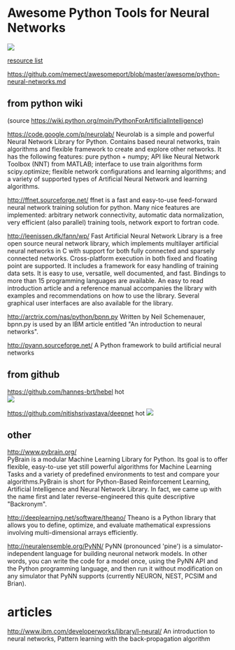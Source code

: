 # Awesome Python Tools for Neural Networks
[![](http://python.memect.com/wp-content/uploads/2014/08/q2LSKrtPzI4BPkIk2nwbIpN0XJovLKxboJvdjgcRfRCQ8SUY7EcejnhWbsVNHciX_46ced78af20bde21ceaa45683ab4dae536866e2062d93db867af4a9db7d16d6b.jpeg)](http://python.memect.com/?tag=NeuralNetwork)

[resource list](http://python.memect.com/?tag=NeuralNetwork)

https://github.com/memect/awesomeport/blob/master/awesome/python-neural-networks.md

## from python wiki
(source https://wiki.python.org/moin/PythonForArtificialIntelligence)

https://code.google.com/p/neurolab/ Neurolab is a simple and powerful Neural Network Library for Python. Contains based neural networks, train algorithms and flexible framework to create and explore other networks. It has the following features: pure python + numpy; API like Neural Network Toolbox (NNT) from MATLAB; interface to use train algorithms form scipy.optimize; flexible network configurations and learning algorithms; and a variety of supported types of Artificial Neural Network and learning algorithms.

http://ffnet.sourceforge.net/ ffnet is a fast and easy-to-use feed-forward neural network training solution for python. Many nice features are implemented: arbitrary network connectivity, automatic data normalization, very efficient (also parallel) training tools, network export to fortran code.

http://leenissen.dk/fann/wp/ Fast Artificial Neural Network Library is a free open source neural network library, which implements multilayer artificial neural networks in C with support for both fully connected and sparsely connected networks. Cross-platform execution in both fixed and floating point are supported. It includes a framework for easy handling of training data sets. It is easy to use, versatile, well documented, and fast. Bindings to more than 15 programming languages are available. An easy to read introduction article and a reference manual accompanies the library with examples and recommendations on how to use the library. Several graphical user interfaces are also available for the library.

http://arctrix.com/nas/python/bpnn.py  Written by Neil Schemenauer, bpnn.py is used by an IBM article entitled "An introduction to neural networks".

http://pyann.sourceforge.net/  A Python framework to build artificial neural networks


## from github
https://github.com/hannes-brt/hebel hot   
![](http://python.memect.com/wp-content/uploads/2014/08/en4DEP2URLjMjO1sxotd6tPsQ1W76vJUvH2Dn20bli9BRd1kBi6Kq5OqB4xvaP4t_31eb35b5a067082e0d08e8c34899be213b07e855879c27fc616a3af4d5d239b6.jpeg)

https://github.com/nitishsrivastava/deepnet  hot
![](http://python.memect.com/wp-content/uploads/2014/08/mSsZXMqPigVUHSkQUMcRBg1Y44LrdwscsnYtdPhKgCvV36CKotxYwMthZU7Y8plw_8883452614db56dd0d7a03aa4b11b7749ce5819023061c9611211ab1bde8ff11.jpeg)


## other
http://www.pybrain.org/  
PyBrain is a modular Machine Learning Library for Python. Its goal is to offer flexible, easy-to-use yet still powerful algorithms for Machine Learning Tasks and a variety of predefined environments to test and compare your algorithms.PyBrain is short for Python-Based Reinforcement Learning, Artificial Intelligence and Neural Network Library. In fact, we came up with the name first and later reverse-engineered this quite descriptive "Backronym".

http://deeplearning.net/software/theano/
Theano is a Python library that allows you to define, optimize, and evaluate mathematical expressions involving multi-dimensional arrays efficiently. 

http://neuralensemble.org/PyNN/
PyNN (pronounced 'pine') is a simulator-independent language for building neuronal network models.
In other words, you can write the code for a model once, using the PyNN API and the Python programming language, and then run it without modification on any simulator that PyNN supports (currently NEURON, NEST, PCSIM and Brian).


# articles
http://www.ibm.com/developerworks/library/l-neural/
An introduction to neural networks, Pattern learning with the back-propagation algorithm
